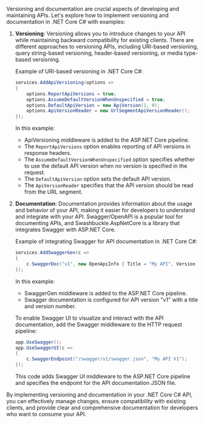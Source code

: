Versioning and documentation are crucial aspects of developing and maintaining APIs. Let's explore how to implement versioning and documentation in .NET Core C# with examples:

1. **Versioning**:
   Versioning allows you to introduce changes to your API while maintaining backward compatibility for existing clients. There are different approaches to versioning APIs, including URI-based versioning, query string-based versioning, header-based versioning, or media type-based versioning.

   Example of URI-based versioning in .NET Core C#:
   ```csharp
   services.AddApiVersioning(options =>
   {
       options.ReportApiVersions = true;
       options.AssumeDefaultVersionWhenUnspecified = true;
       options.DefaultApiVersion = new ApiVersion(1, 0);
       options.ApiVersionReader = new UrlSegmentApiVersionReader();
   });
   ```

   In this example:
   - ApiVersioning middleware is added to the ASP.NET Core pipeline.
   - The `ReportApiVersions` option enables reporting of API versions in response headers.
   - The `AssumeDefaultVersionWhenUnspecified` option specifies whether to use the default API version when no version is specified in the request.
   - The `DefaultApiVersion` option sets the default API version.
   - The `ApiVersionReader` specifies that the API version should be read from the URL segment.

2. **Documentation**:
   Documentation provides information about the usage and behavior of your API, making it easier for developers to understand and integrate with your API. Swagger/OpenAPI is a popular tool for documenting APIs, and Swashbuckle.AspNetCore is a library that integrates Swagger with ASP.NET Core.

   Example of integrating Swagger for API documentation in .NET Core C#:
   ```csharp
   services.AddSwaggerGen(c =>
   {
       c.SwaggerDoc("v1", new OpenApiInfo { Title = "My API", Version = "v1" });
   });
   ```

   In this example:
   - SwaggerGen middleware is added to the ASP.NET Core pipeline.
   - Swagger documentation is configured for API version "v1" with a title and version number.

   To enable Swagger UI to visualize and interact with the API documentation, add the Swagger middleware to the HTTP request pipeline:
   ```csharp
   app.UseSwagger();
   app.UseSwaggerUI(c =>
   {
       c.SwaggerEndpoint("/swagger/v1/swagger.json", "My API V1");
   });
   ```

   This code adds Swagger UI middleware to the ASP.NET Core pipeline and specifies the endpoint for the API documentation JSON file.

By implementing versioning and documentation in your .NET Core C# API, you can effectively manage changes, ensure compatibility with existing clients, and provide clear and comprehensive documentation for developers who want to consume your API.